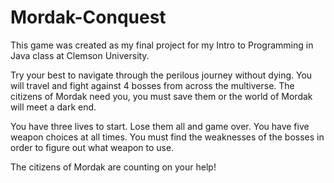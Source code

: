 # Mordak-Conquest

This game was created as my final project for my Intro to Programming in Java class at Clemson University. 

Try your best to navigate through the perilous journey without dying. You will travel and fight against 4 bosses from across the multiverse. The citizens of Mordak need you, you must save them or the world of Mordak will meet a dark end.

You have three lives to start. Lose them all and game over.
You have five weapon choices at all times.
You must find the weaknesses of the bosses in order to figure out what weapon to use.

The citizens of Mordak are counting on your help!

